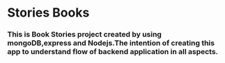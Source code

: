 # Stories Books
### This is Book Stories project created by using mongoDB,express and Nodejs.The intention of creating this app to understand flow of backend application in all aspects.
